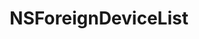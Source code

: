 ﻿---
uid: crmscript_ref_NSForeignDeviceList
title: NSForeignDeviceList
intellisense: Void.NSForeignDeviceList
keywords: NSForeignDeviceList
so.topic: reference
---

